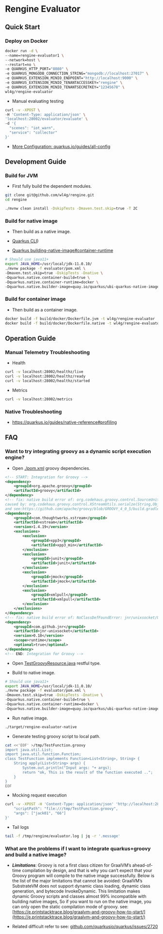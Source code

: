 # Rengine Evaluator

## Quick Start

### Deploy on Docker

```bash
docker run -d \
--name=rengine-evaluator1 \
--network=host \
--restart=no \
-e QUARKUS_HTTP_PORT="8080" \
-e QUARKUS_MONGODB_CONNECTION_STRING="mongodb://localhost:27017" \
-e QUARKUS_EXTENSION_MINIO_ENDPOINT="http://localhost:9000" \
-e QUARKUS_EXTENSION_MINIO_TENANTACCESSKEY="rengine" \
-e QUARKUS_EXTENSION_MINIO_TENANTSECRETKEY="12345678" \
wl4g/rengine-evaluator
```

- Manual evaluating testing

```bash
curl -v -XPOST \
-H 'Content-Type: application/json' \
'localhost:28002/evaluator/evaluate' \
-d '{
  "scenes": "iot_warn",
  "service": "collector"
}'
```

- [More Configuration: quarkus.io/guides/all-config](https://quarkus.io/guides/all-config)

## Development Guide

### Build for JVM

- First fully build the dependent modules.

```bash
git clone git@github.com/wl4g/rengine.git
cd rengine

./mvnw clean install -DskipTests -Dmaven.test.skip=true -T 2C
```

### Build for native image

- Then build as a native image.

- [Quarkus CLI](https://quarkus.io/guides/cli-tooling))

- [Quarkus building-native-image#container-runtime](https://quarkus.io/guides/building-native-image#container-runtime)

```bash
# Should use java11+
export JAVA_HOME=/usr/local/jdk-11.0.10/
./mvnw package -f evaluator/pom.xml \
-Dmaven.test.skip=true -DskipTests -Dnative \
-Dquarkus.native.container-build=true \
-Dquarkus.native.container-runtime=docker \
-Dquarkus.native.builder-image=quay.io/quarkus/ubi-quarkus-native-image:22.2-java11
```

### Build for container image

- Then build as a container image.

```bash
docker build -f build/docker/Dockerfile.jvm -t wl4g/rengine-evaluator .
docker build -f build/docker/Dockerfile.native -t wl4g/rengine-evaluator .
```

## Operation Guide

### Manual Telemetry Troubleshooting

- Health

```bash
curl -v localhost:28002/healthz/live
curl -v localhost:28002/healthz/ready
curl -v localhost:28002/healthz/started
```

- Metrics

```bash
curl -v localhost:28002/metrics
```

### Native Troubleshooting

- https://quarkus.io/guides/native-reference#profiling

## FAQ

### Want to try integrating groovy as a dynamic script execution engine?

- Open [./pom.xml](./pom.xml) groovy dependencies.

```xml
<!-- START: Integration for Groovy -->
<dependency>
    <groupId>org.apache.groovy</groupId>
    <artifactId>groovy</artifactId>
</dependency>
<!-- fix: native build error of: org.codehaus.groovy.control.SourceUnit is registered for linking at image build time by command line ...
caused by: org.codehaus.groovy.control.XStreamUtils.serialze(String,Object) not found? see:https://github.com/quarkusio/quarkus/issues/2720
and see:https://github.com/apache/groovy/blob/GROOVY_4_0_5/build.gradle#L98 -->
<dependency>
    <groupId>com.thoughtworks.xstream</groupId>
    <artifactId>xstream</artifactId>
    <version>1.4.19</version>
    <exclusions>
        <exclusion>
            <groupId>xpp3</groupId>
            <artifactId>xpp3_min</artifactId>
        </exclusion>
        <exclusion>
            <groupId>junit</groupId>
            <artifactId>junit</artifactId>
        </exclusion>
        <exclusion>
            <groupId>jmock</groupId>
            <artifactId>jmock</artifactId>
        </exclusion>
        <exclusion>
            <groupId>xmlpull</groupId>
            <artifactId>xmlpull</artifactId>
        </exclusion>
    </exclusions>
</dependency>
<!-- fix: native build error of: NoClassDefFoundError: jnr/unixsocket/Unix Socket -->
<dependency>
    <groupId>com.github.jnr</groupId>
    <artifactId>jnr-unixsocket</artifactId>
    <version>0.18</version>
    <scope>runtime</scope>
    <optional>true</optional>
</dependency>
<!-- END: Integration for Groovy -->
```

- Open [TestGroovyResource.java](src/main/java/com/wl4g/rengine/evaluator/rest/TestGroovyResource.java) restful type.

- Build to native image.

```bash
# Should use java11+
export JAVA_HOME=/usr/local/jdk-11.0.10/
./mvnw package -f evaluator/pom.xml \
-Dmaven.test.skip=true -DskipTests -Dnative \
-Dquarkus.native.container-build=true \
-Dquarkus.native.container-runtime=docker \
-Dquarkus.native.builder-image=quay.io/quarkus/ubi-quarkus-native-image:21.2-java16
```

- Run native image.

```bash
./target/rengine-evaluator-native
```

- Generate testing groovy script to local path.

```bash
cat <<'EOF' >/tmp/TestFunction.groovy
import java.util.List;
import java.util.function.Function;
class TestFunction implements Function<List<String>, String> {
    String apply(List<String> args) {
        System.out.println("Input args: "+ args);
        return "ok, This is the result of the function executed ..";
    }
}
EOF
```

- Mocking request execution

```bash
curl -v -XPOST -H 'Content-Type: application/json' 'http://localhost:28002/test/groovy/execution' -d '{
    "scriptPath": "file:///tmp/TestFunction.groovy",
    "args": ["jack01", "66"]
}'
```

- Tail logs

```bash
tail -f /tmp/rengine/evaluator.log | jq -r '.message'
```

### What are the problems if I want to integrate quarkus+groovy and build a native image?

- ***Limitations***: Groovy is not a first class citizen for GraalVM’s ahead-of-time compilation by design, and that is why you can’t expect that your Groovy program will compile to the native image successfully. Below is the list of the major limitations that cannot be avoided: GraalVM’s SubstrateVM does not support dynamic class loading, dynamic class generation, and bytecode InvokeDynamic. This limitation makes dynamic Groovy scripts and classes almost 99% incompatible with building native images, So if you want to run on the native image, you can only open the static compilation mode of groovy. see: [https://e.printstacktrace.blog/graalvm-and-groovy-how-to-start/](https://e.printstacktrace.blog/graalvm-and-groovy-how-to-start/)

- Related difficult refer to see: [github.com/quarkusio/quarkus/issues/2720](https://github.com/quarkusio/quarkus/issues/2720)

